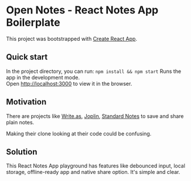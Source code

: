 # Open Notes - React Notes App Boilerplate

This project was bootstrapped with
[Create React App](https://github.com/facebook/create-react-app).

## Quick start

In the project directory, you can run: `npm install && npm start` Runs the app
in the development mode.\
Open [http://localhost:3000](http://localhost:3000) to view it in the browser.

## Motivation

There are projects like [Write.as](https://write.as),
[Joplin](https://joplinapp.org), [Standard Notes](https://standardnotes.com) to
save and share plain notes.

Making their clone looking at their code could be confusing.

## Solution

This React Notes App playground has features like debounced input, local
storage, offline-ready app and native share option. It's simple and clear.
